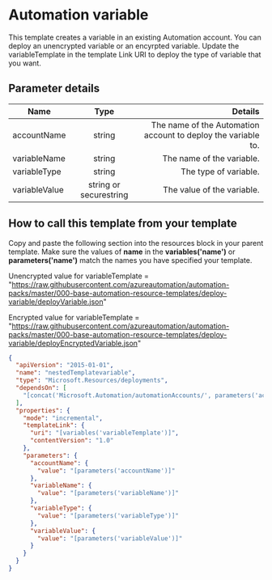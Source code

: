 # Automation variable

This template creates a variable in an existing Automation account. You can deploy an unencrypted variable or an encyrpted variable. Update the variableTemplate in the template Link URI to deploy the type of variable that you
want.

## Parameter details

| Name          |          Type          |                                                       Details |
| ------------- | :--------------------: | ------------------------------------------------------------: |
| accountName   |         string         | The name of the Automation account to deploy the variable to. |
| variableName  |         string         |                                     The name of the variable. |
| variableType  |         string         |                                         The type of variable. |
| variableValue | string or securestring |                                    The value of the variable. |

## How to call this template from your template

Copy and paste the following section into the resources block in your parent template. Make sure the values of **name** in the **variables('name')** or **parameters('name')** match the names you have specified your template.

Unencrypted value for variableTemplate = "https://raw.githubusercontent.com/azureautomation/automation-packs/master/000-base-automation-resource-templates/deploy-variable/deployVariable.json"

Encrypted value for variableTemplate = "https://raw.githubusercontent.com/azureautomation/automation-packs/master/000-base-automation-resource-templates/deploy-variable/deployEncryptedVariable.json"

```json
{
  "apiVersion": "2015-01-01",
  "name": "nestedTemplatevariable",
  "type": "Microsoft.Resources/deployments",
  "dependsOn": [
    "[concat('Microsoft.Automation/automationAccounts/', parameters('accountName'))]"
  ],
  "properties": {
    "mode": "incremental",
    "templateLink": {
      "uri": "[variables('variableTemplate')]",
      "contentVersion": "1.0"
    },
    "parameters": {
      "accountName": {
        "value": "[parameters('accountName')]"
      },
      "variableName": {
        "value": "[parameters('variableName')]"
      },
      "variableType": {
        "value": "[parameters('variableType')]"
      },
      "variableValue": {
        "value": "[parameters('variableValue')]"
      }
    }
  }
}
```
